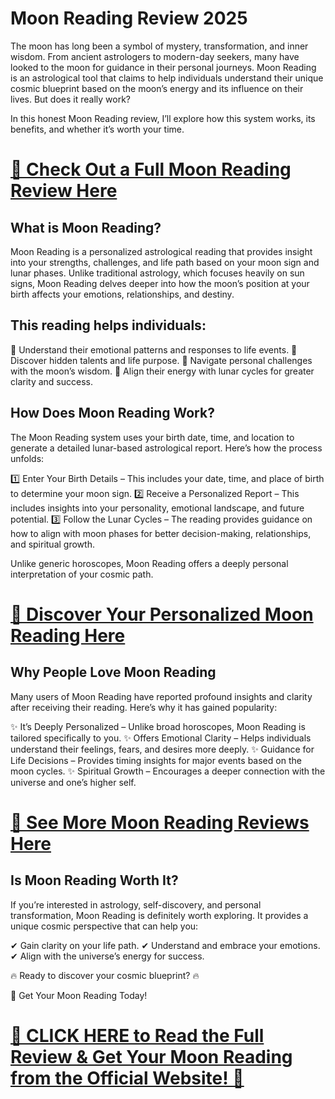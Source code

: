 # Moon Reading Review 2025

The moon has long been a symbol of mystery, transformation, and inner wisdom. From ancient astrologers to modern-day seekers, many have looked to the moon for guidance in their personal journeys. Moon Reading is an astrological tool that claims to help individuals understand their unique cosmic blueprint based on the moon’s energy and its influence on their lives. But does it really work?

In this honest Moon Reading review, I’ll explore how this system works, its benefits, and whether it’s worth your time.

# [🔗 Check Out a Full Moon Reading Review Here](https://aa104bymsysafm7njnvbqh3i2s.hop.clickbank.net)

## What is Moon Reading?

Moon Reading is a personalized astrological reading that provides insight into your strengths, challenges, and life path based on your moon sign and lunar phases. Unlike traditional astrology, which focuses heavily on sun signs, Moon Reading delves deeper into how the moon’s position at your birth affects your emotions, relationships, and destiny.

## This reading helps individuals:

🌙 Understand their emotional patterns and responses to life events.
🌙 Discover hidden talents and life purpose.
🌙 Navigate personal challenges with the moon’s wisdom.
🌙 Align their energy with lunar cycles for greater clarity and success.

## How Does Moon Reading Work?

The Moon Reading system uses your birth date, time, and location to generate a detailed lunar-based astrological report. Here’s how the process unfolds:

1️⃣ Enter Your Birth Details – This includes your date, time, and place of birth to determine your moon sign.
2️⃣ Receive a Personalized Report – This includes insights into your personality, emotional landscape, and future potential.
3️⃣ Follow the Lunar Cycles – The reading provides guidance on how to align with moon phases for better decision-making, relationships, and spiritual growth.

Unlike generic horoscopes, Moon Reading offers a deeply personal interpretation of your cosmic path.

# [🔗 Discover Your Personalized Moon Reading Here](https://aa104bymsysafm7njnvbqh3i2s.hop.clickbank.net)

## Why People Love Moon Reading

Many users of Moon Reading have reported profound insights and clarity after receiving their reading. Here’s why it has gained popularity:

✨ It’s Deeply Personalized – Unlike broad horoscopes, Moon Reading is tailored specifically to you.
✨ Offers Emotional Clarity – Helps individuals understand their feelings, fears, and desires more deeply.
✨ Guidance for Life Decisions – Provides timing insights for major events based on the moon cycles.
✨ Spiritual Growth – Encourages a deeper connection with the universe and one’s higher self.

# [🔗 See More Moon Reading Reviews Here](https://aa104bymsysafm7njnvbqh3i2s.hop.clickbank.net)

## Is Moon Reading Worth It?

If you’re interested in astrology, self-discovery, and personal transformation, Moon Reading is definitely worth exploring. It provides a unique cosmic perspective that can help you:

✔ Gain clarity on your life path.
✔ Understand and embrace your emotions.
✔ Align with the universe’s energy for success.

🔥 Ready to discover your cosmic blueprint? 🔥

🔗 Get Your Moon Reading Today!

# [🔮 CLICK HERE to Read the Full Review & Get Your Moon Reading from the Official Website! 🌙](https://aa104bymsysafm7njnvbqh3i2s.hop.clickbank.net)
